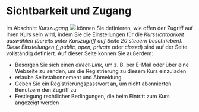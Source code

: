 # Sichtbarkeit und Zugang

Im Abschnitt _Kurszugang_ ![](../../.gitbook/assets/graphics323%20%283%29.png) können Sie definieren, wie offen der Zugriff auf Ihren Kurs sein wird, indem Sie die Einstellungen für die _Kurssichtbarkeit auswählen \(bereits unter Kurszugriff auf Seite 20 steuern beschrieben\). Diese Einstellungen \(\_public, open, private_ oder _closed_\) sind auf der Seite vollständig definiert. Auf dieser Seite können Sie außerdem:

* Besorgen Sie sich einen _direct-Link_, um z. B. per E-Mail oder über eine Webseite zu senden, um die Registrierung zu diesem Kurs einzuladen
* erlaube Selbstabonnement und Abmeldung
* Geben Sie ein Registrierungspasswort an, um nicht abonnierten Benutzern den Zugriff zu
* Festlegung rechtlicher Bedingungen, die beim Eintritt zum Kurs angezeigt werden

